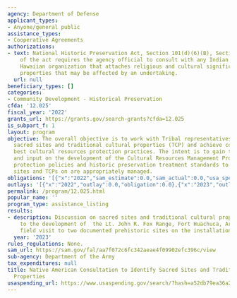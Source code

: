 ```yaml
---
agency: Department of Defense
applicant_types:
- Anyone/general public
assistance_types:
- Cooperative Agreements
authorizations:
- text: National Historic Preservation Act, Section 101(d)(6)(B), Section 101(d)(6)(B)
    of the act requires the agency official to consult with any Indian tribe or Native
    Hawaiian organization that attaches religious and cultural significance to historic
    properties that may be affected by an undertaking.
  url: null
beneficiary_types: []
categories:
- Community Development - Historical Preservation
cfda: '12.025'
fiscal_year: '2022'
grants_url: https://grants.gov/search-grants?cfda=12.025
is_subpart_f: 1
layout: program
objective: The overall objective is to work with Tribal representatives to identify
  sacred sites and traditional cultural properties (TCP) and achieve consensus on
  best cultural resources protection practices. The intent is to gain tribal insight
  and input on the development of the Cultural Resources Management Program environmental
  protection policies and historic preservation treatment standards to ensure sacred
  sites and TCPs on are appropriately managed.
obligations: '[{"x":"2022","sam_estimate":0.0,"sam_actual":0.0,"usa_spending_actual":0.0},{"x":"2023","sam_estimate":25000.0,"sam_actual":0.0,"usa_spending_actual":24995.0},{"x":"2024","sam_estimate":0.0,"sam_actual":0.0,"usa_spending_actual":0.0}]'
outlays: '[{"x":"2022","outlay":0.0,"obligation":0.0},{"x":"2023","outlay":0.0,"obligation":24995.0},{"x":"2024","outlay":0.0,"obligation":0.0}]'
permalink: /program/12.025.html
popular_name: ''
program_type: assistance_listing
results:
- description: Discussion on sacred sites and traditional cultural properties related
    to the development of  the Lt. John R. Fox Range, Fort Huachuca, Arizona, and
    field visit to two documented prehistoric sites on the installation.
  year: '2023'
rules_regulations: None.
sam_url: https://sam.gov/fal/aa7f072c6fc342aeae4f09902efc396c/view
sub-agency: Department of the Army
tax_expenditures: null
title: Native American Consultation to Identify Sacred Sites and Traditional Cultural
  Properties
usaspending_url: https://www.usaspending.gov/search/?hash=a52db79ea36a2cb37c8dc2a5183093d7
---
```

